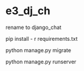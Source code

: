 # e3_dj_ch
rename to django_chat

pip install - r requirements.txt

python manage.py migrate

python manage.py runserver
